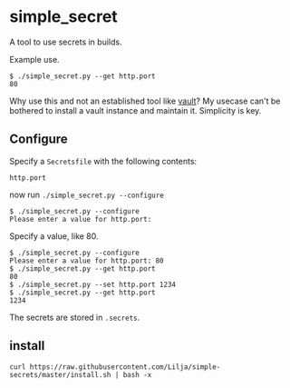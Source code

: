 # simple\_secret
A tool to use secrets in builds.

Example use.
```
$ ./simple_secret.py --get http.port
80
```

Why use this and not an established tool like [vault](https://www.vaultproject.io/)? My usecase can't be bothered to install a vault instance and maintain it. Simplicity is key.


## Configure

Specify a `Secretsfile` with the following contents:

`http.port`

now run `./simple_secret.py --configure`
```
$ ./simple_secret.py --configure
Please enter a value for http.port: 
```
Specify a value, like 80.
```
$ ./simple_secret.py --configure
Please enter a value for http.port: 80
$ ./simple_secret.py --get http.port
80
$ ./simple_secret.py --set http.port 1234
$ ./simple_secret.py --get http.port
1234
```

The secrets are stored in `.secrets`.


## install

`curl https://raw.githubusercontent.com/Lilja/simple-secrets/master/install.sh | bash -x`
